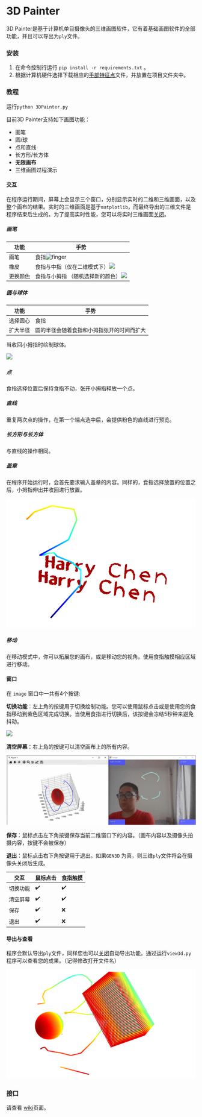 # 3D Painter

3D Painter是基于计算机单目摄像头的三维画图软件，它有着基础画图软件的全部功能，并且可以导出为`ply`文件。

### 安装

1. 在命令控制行运行 `pip install -r requirements.txt` 。
2. 根据计算机硬件选择下载相应的[手部特征点](https://github.com/google/mediapipe/tree/master/mediapipe/modules/hand_landmark)文件，并放置在项目文件夹中。

### 教程

运行`python 3DPainter.py`


目前3D Painter支持如下画图功能：

- 画笔
- 圆/球
- 点和直线
- 长方形/长方体
- **无限画布**
- 三维画图过程演示

#### 交互
在程序运行期间，屏幕上会显示三个窗口，分别显示实时的二维和三维画面，以及整个画布的结果。实时的三维画面是基于`matplotlib`，而最终导出的三维文件是程序结束后生成的。为了提高实时性能，您可以将实时三维画面[关闭](https://github.com/HarryXD2018/3DPainter/wiki/Document#interactionpy)。

##### 画笔

| 功能     | 手势                                                         |
| -------- | ------------------------------------------------------------ |
| 画笔     | 食指![finger](https://github.com/HarryXD2018/3DPainter/blob/master/demo/brush.gif) |
| 橡皮     | 食指与中指（仅在二维模式下）![](https://github.com/HarryXD2018/3DPainter/blob/master/demo/eraser.gif) |
| 更换颜色 | 食指与小拇指 （随机选择新的颜色）![](https://github.com/HarryXD2018/3DPainter/blob/master/demo/color.gif) |

##### 圆与球体

| 功能     | 手势                                       |
| -------- | ------------------------------------------ |
| 选择圆心 | 食指                                       |
| 扩大半径 | 圆的半径会随着食指和小拇指张开的时间而扩大 |

当收回小拇指时绘制球体。

![](https://github.com/HarryXD2018/3DPainter/blob/master/demo/sphere.gif)

##### 点

食指选择位置后保持食指不动，张开小拇指释放一个点。

##### 直线 

重复两次点的操作，在第一个端点选中后，会提供粉色的直线进行预览。

##### 长方形与长方体

与直线的操作相同。

##### 盖章

在程序开始运行时，会首先要求输入盖章的内容。同样的，食指选择放置的位置之后，小拇指伸出并收回进行放置。

![](https://github.com/HarryXD2018/3DPainter/blob/master/demo/Signature.png)

##### 移动

在移动模式中，你可以拓展您的画布，或是移动您的视角。使用食指触摸相应区域进行移动。

#### 窗口

在 `image` 窗口中一共有4个按键:

**切换功能**：左上角的按键用于切换绘制功能。您可以使用鼠标点击或是使用您的食指移动到紫色区域完成切换。当使用食指进行切换后，该按键会冻结5秒钟来避免抖动。

![](https://github.com/HarryXD2018/3DPainter/blob/master/demo/switch_mode.gif)

**清空屏幕**：右上角的按键可以清空画布上的所有内容。

![](https://github.com/HarryXD2018/3DPainter/blob/master/demo/clear.gif)

**保存**：鼠标点击左下角按键保存当前二维窗口下的内容。（画布内容以及摄像头拍摄内容，按键不会被保存）

**退出**：鼠标点击右下角按键用于退出。如果`GEN3D` 为真，则三维`ply`文件将会在摄像头关闭后生成。

| 交互     | 鼠标点击           | 食指触摸           |
| -------- | ------------------ | ------------------ |
| 切换功能 | :heavy_check_mark: | :heavy_check_mark: |
| 清空屏幕 | :heavy_check_mark: | :heavy_check_mark: |
| 保存     | :heavy_check_mark: | :x:                |
| 退出     | :heavy_check_mark: | :x:                |

#### 导出与查看

程序会默认导出`ply`文件，同样您也可以[关闭](https://github.com/HarryXD2018/3DPainter/wiki/Document#interactionpy)自动导出功能。通过运行`view3d.py`程序可以查看您的成果。（记得修改打开文件名）

![](https://github.com/HarryXD2018/3DPainter/blob/master/demo/3dresult.png)

### 接口

请查看 [wiki](https://github.com/HarryXD2018/3DPainter/wiki/Document)页面。


